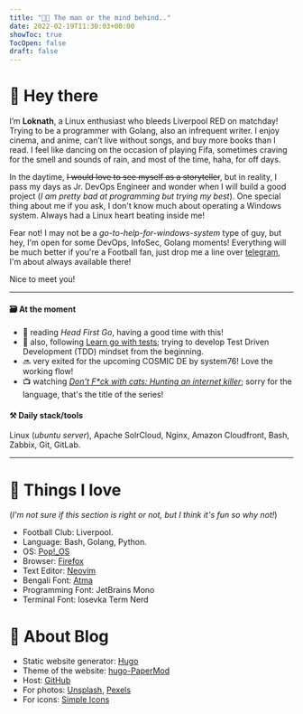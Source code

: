 ```yaml
---
title: "👨‍💻 The man or the mind behind.."
date: 2022-02-19T11:30:03+00:00
showToc: true
TocOpen: false
draft: false
---
```

# 👋 Hey there

I’m **Loknath**, a Linux enthusiast who bleeds Liverpool RED on matchday! Trying to be a programmer with Golang, also an infrequent writer. I enjoy cinema, and anime, can’t live without songs, and buy more books than I read. I feel like dancing on the occasion of playing Fifa, sometimes craving for the smell and sounds of rain, and most of the time, haha, for off days.

In the daytime, ~~I would love to see myself as a storyteller~~, but in reality, I pass my days as Jr. DevOps Engineer and wonder when I will build a good project (*I am pretty bad at programming but trying my best*). One special thing about me if you ask, I don't know much about operating a Windows system. Always had a Linux heart beating inside me!

Fear not! I may not be a *go-to-help-for-windows-system* type of guy, but hey, I'm open for some DevOps, InfoSec, Golang moments! Everything will be much better if you're a Football fan, just drop me a line over [telegram](https://t.me/Dhar01), I'm about always available there!

Nice to meet you!

- - -

#### 🗃 At the moment

- 📘 reading *Head First Go*, having a good time with this!
- 🤖 also, following [Learn go with tests](https://quii.gitbook.io/learn-go-with-tests/); trying to develop Test Driven Development (TDD) mindset from the beginning.
- 🔜 very exited for the upcoming COSMIC DE by system76! Love the working flow!
- 📺 watching [*Don't F\*ck with cats: Hunting an internet killer*](https://www.imdb.com/title/tt11318602/); sorry for the language, that's the title of the series!

#### ⚒️‍ **Daily stack/tools**

Linux (*ubuntu server*), Apache SolrCloud, Nginx, Amazon Cloudfront, Bash, Zabbix, Git, GitLab.

- - -

# 🌻 Things I love

(*I'm not sure if this section is right or not, but I think it's fun so why not!*)

- Football Club: Liverpool.
- Language: Bash, Golang, Python.
- OS: [Pop!\_OS](https://pop.system76.com/)
- Browser: [Firefox](https://www.mozilla.org/en-US/firefox/new/)
- Text Editor: [Neovim](https://neovim.io/)
- Bengali Font: [Atma](https://fonts.google.com/specimen/Atma)
- Programming Font: JetBrains Mono
- Terminal Font: Iosevka Term Nerd

# 📕 About Blog

- Static website generator: [Hugo](https://gohugo.io/)
- Theme of the website: [hugo-PaperMod](https://github.com/adityatelange/hugo-PaperMod)
- Host: [GitHub](https://github.com/Dhar01/dhar01.github.io)
- For photos: [Unsplash](https://unsplash.com/), [Pexels](https://www.pexels.com/)
- For icons: [Simple Icons](https://simpleicons.org/)
